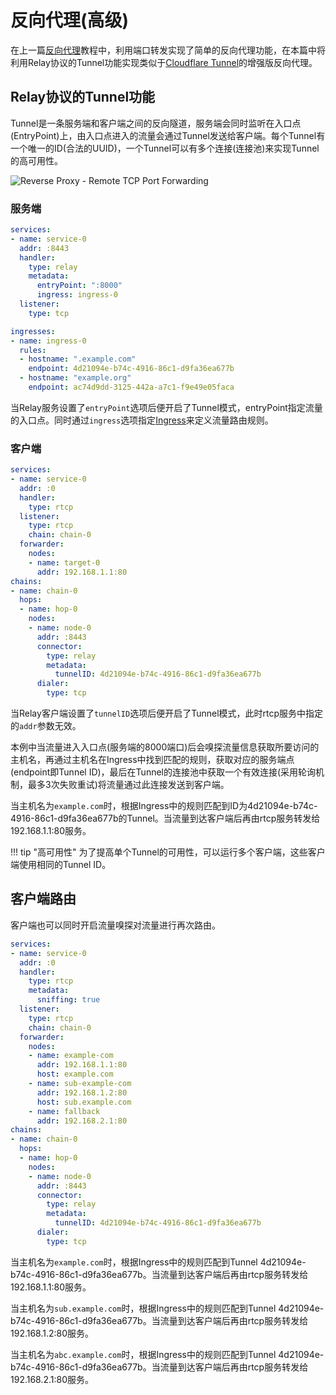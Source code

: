 # 反向代理(高级)

在上一篇[反向代理](/tutorials/reverse-proxy/)教程中，利用端口转发实现了简单的反向代理功能，在本篇中将利用Relay协议的Tunnel功能实现类似于[Cloudflare Tunnel](https://developers.cloudflare.com/cloudflare-one/connections/connect-apps/)的增强版反向代理。

## Relay协议的Tunnel功能

Tunnel是一条服务端和客户端之间的反向隧道，服务端会同时监听在入口点(EntryPoint)上，由入口点进入的流量会通过Tunnel发送给客户端。每个Tunnel有一个唯一的ID(合法的UUID)，一个Tunnel可以有多个连接(连接池)来实现Tunnel的高可用性。

![Reverse Proxy - Remote TCP Port Forwarding](/images/reverse-proxy-rtcp2.png) 

### 服务端

```yaml hl_lines="7 8"
services:
- name: service-0
  addr: :8443
  handler:
    type: relay
    metadata:
      entryPoint: ":8000"
      ingress: ingress-0
  listener:
    type: tcp

ingresses:
- name: ingress-0
  rules:
  - hostname: ".example.com"
    endpoint: 4d21094e-b74c-4916-86c1-d9fa36ea677b
  - hostname: "example.org"
    endpoint: ac74d9dd-3125-442a-a7c1-f9e49e05faca
```

当Relay服务设置了`entryPoint`选项后便开启了Tunnel模式，entryPoint指定流量的入口点。同时通过`ingress`选项指定[Ingress](/concepts/ingress/)来定义流量路由规则。

### 客户端

```yaml
services:
- name: service-0
  addr: :0
  handler:
    type: rtcp
  listener:
    type: rtcp
    chain: chain-0
  forwarder:
    nodes:
    - name: target-0
      addr: 192.168.1.1:80
chains:
- name: chain-0
  hops:
  - name: hop-0
    nodes:
    - name: node-0
      addr: :8443
      connector:
        type: relay
        metadata:
          tunnelID: 4d21094e-b74c-4916-86c1-d9fa36ea677b
      dialer:
        type: tcp
```

当Relay客户端设置了`tunnelID`选项后便开启了Tunnel模式，此时rtcp服务中指定的`addr`参数无效。

本例中当流量进入入口点(服务端的8000端口)后会嗅探流量信息获取所要访问的主机名，再通过主机名在Ingress中找到匹配的规则，获取对应的服务端点(endpoint即Tunnel ID)，最后在Tunnel的连接池中获取一个有效连接(采用轮询机制，最多3次失败重试)将流量通过此连接发送到客户端。

当主机名为`example.com`时，根据Ingress中的规则匹配到ID为4d21094e-b74c-4916-86c1-d9fa36ea677b的Tunnel。当流量到达客户端后再由rtcp服务转发给192.168.1.1:80服务。

!!! tip "高可用性"
    为了提高单个Tunnel的可用性，可以运行多个客户端，这些客户端使用相同的Tunnel ID。

## 客户端路由

客户端也可以同时开启流量嗅探对流量进行再次路由。

```yaml
services:
- name: service-0
  addr: :0
  handler:
    type: rtcp
    metadata:
      sniffing: true
  listener:
    type: rtcp
    chain: chain-0
  forwarder:
    nodes:
    - name: example-com
      addr: 192.168.1.1:80
      host: example.com
    - name: sub-example-com
      addr: 192.168.1.2:80
      host: sub.example.com
    - name: fallback
      addr: 192.168.2.1:80
chains:
- name: chain-0
  hops:
  - name: hop-0
    nodes:
    - name: node-0
      addr: :8443
      connector:
        type: relay
        metadata:
          tunnelID: 4d21094e-b74c-4916-86c1-d9fa36ea677b
      dialer:
        type: tcp
```

当主机名为`example.com`时，根据Ingress中的规则匹配到Tunnel 4d21094e-b74c-4916-86c1-d9fa36ea677b。当流量到达客户端后再由rtcp服务转发给192.168.1.1:80服务。

当主机名为`sub.example.com`时，根据Ingress中的规则匹配到Tunnel 4d21094e-b74c-4916-86c1-d9fa36ea677b。当流量到达客户端后再由rtcp服务转发给192.168.1.2:80服务。

当主机名为`abc.example.com`时，根据Ingress中的规则匹配到Tunnel 4d21094e-b74c-4916-86c1-d9fa36ea677b。当流量到达客户端后再由rtcp服务转发给192.168.2.1:80服务。
